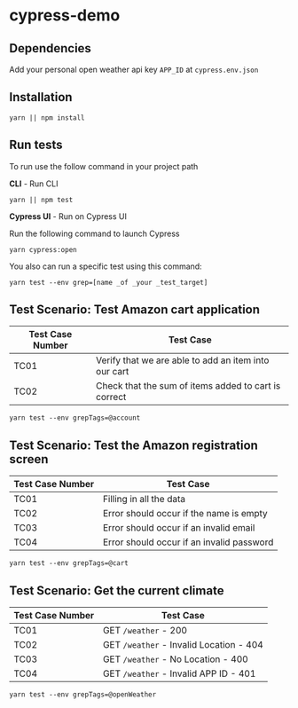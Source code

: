 # cypress-demo

## Dependencies

Add your personal open weather api key `APP_ID` at `cypress.env.json`

## Installation

```
yarn || npm install
```

## Run tests

To run use the follow command in your project path

**CLI** - Run CLI
```
yarn || npm test
```

**Cypress UI** - Run on Cypress UI

Run the following command to launch Cypress

```
yarn cypress:open
```

You also can run a specific test using this command:

```
yarn test --env grep=[name _of _your _test_target]
```

## **Test Scenario**: Test Amazon cart application

| Test Case Number | Test Case                                            |
| ---------------- | ---------------------------------------------------- |
| TC01             | Verify that we are able to add an item into our cart |
| TC02             | Check that the sum of items added to cart is correct |

```
yarn test --env grepTags=@account
```

## **Test Scenario**: Test the Amazon registration screen

| Test Case Number | Test Case                                 |
| ---------------- | ----------------------------------------- |
| TC01             | Filling in all the data                   |
| TC02             | Error should occur if the name is empty   |
| TC03             | Error should occur if an invalid email    |
| TC04             | Error should occur if an invalid password |

```
yarn test --env grepTags=@cart
```

## **Test Scenario**: Get the current climate

| Test Case Number | Test Case                               |
| ---------------- | --------------------------------------- |
| TC01             | GET `/weather` - 200                    |
| TC02             | GET `/weather` - Invalid Location - 404 |
| TC03             | GET `/weather` - No Location - 400      |
| TC04             | GET `/weather` - Invalid APP ID - 401   |

```
yarn test --env grepTags=@openWeather
```
